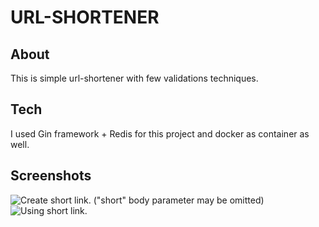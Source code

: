 # URL-SHORTENER

## About
This is simple url-shortener with few validations techniques.

## Tech
I used Gin framework + Redis for this project and docker as container as well.

## Screenshots
![Create short link. ("short" body parameter may be omitted)](https://i.imgur.com/ES3NHdl.png)
![Using short link.](https://i.imgur.com/NM8PQJV.png)